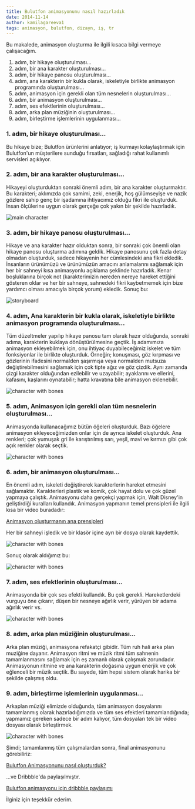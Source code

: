 ```yaml
---
title: Bulutfon animasyonunu nasıl hazırladık
date: 2014-11-14
author: kamilagareeva1
tags: animasyon, bulutfon, dizayn, iş, tr
---
```



Bu makalede, animasyon oluşturma ile ilgili kısaca bilgi vermeye çalışacağım.

1. adım, bir hikaye oluşturulması...
2. adım, bir ana karakter oluşturulması...
3. adım, bir hikaye panosu oluşturulması...
4. adım, ana karakterin bir kukla olarak, iskeletiyle birlikte animasyon programında oluşturulması...
5. adım, animasyon için gerekli olan tüm nesnelerin oluşturulması...
6. adım, bir animasyon oluşturulması...
7. adım, ses efektlerinin oluşturulması...
8. adım, arka plan müziğinin oluşturulması...
9. adım, birleştirme işlemlerinin uygulanması...


### 1. adım, bir hikaye oluşturulması...

Bu hikaye bize; Bulutfon ürünlerini anlatıyor; iş kurmayı kolaylaştırmak için Bulutfon'un müşterilere sunduğu fırsatları, sağladığı rahat kullanımlı servisleri açıklıyor.

### 2. adım, bir ana karakter oluşturulması...

Hikayeyi oluşturduktan sonraki önemli adım, bir ana karakter oluşturmaktır. Bu karakteri; aklımızda çok samimi, zeki, enerjik, hoş gülümseyişe ve nazik gözlere sahip genç bir işadamına ihtiyacımız olduğu fikri ile oluşturduk. İnsan ölçülerine uygun olarak gerçeğe çok yakın bir şekilde hazırladık.

![main character](../assets/images/articles/2014-11-14-how-we-created-bulutfon-animation/2014-11-14-how-we-created-bulutfon-animation-character.jpg)

### 3. adım, bir hikaye panosu oluşturulması...

Hikaye ve ana karakter hazır olduktan sonra, bir sonraki çok önemli olan hikaye panosu oluşturma adımına geldik. Hikaye panosunu çok fazla detay olmadan oluşturduk, sadece hikayenin her cümlesindeki ana fikri ekledik. İnsanların ürünümüzü ve ürünümüzün amacını anlamalarını sağlamak için her bir sahneyi kısa animasyonlu açıklama şeklinde hazırladık. Kenar boşluklarına birçok not (karakterimizin nereden nereye hareket ettiğini gösteren oklar ve her bir sahneye, sahnedeki fikri kaybetmemek için bize yardımcı olması amacıyla birçok yorum) ekledik. Sonuç bu:

![storyboard](../assets/images/articles/2014-11-14-how-we-created-bulutfon-animation/2014-11-14-how-we-created-bulutfon-animation-storyboard.jpg)

### 4. adım, Ana karakterin bir kukla olarak, iskeletiyle birlikte animasyon programında oluşturulması...

Tüm düzeltmeler yapılıp hikaye panosu tam olarak hazır olduğunda, sonraki adıma, karakterin kuklaya dönüştürülmesine geçtik. İş adamımıza animasyon ekleyebilmek için, onu ihtiyaç duyabileceğimiz iskelet ve tüm fonksiyonlar ile birlikte oluşturduk. Örneğin; konuşması, göz kırpması ve gözlerinin ifadesini normalden şaşırmışa veya normalden mutsuza değiştirebilmesini sağlamak için çok tipte ağız ve göz çizdik. Aynı zamanda çizgi karakter olduğundan ezilebilir ve uzayabilir; ayaklarını ve ellerini, kafasını, kaşlarını oynatabilir; hatta kravatına bile animasyon eklenebilir.

![character with bones](../assets/images/articles/2014-11-14-how-we-created-bulutfon-animation/2014-11-14-how-we-created-bulutfon-animation-bones.JPG)

### 5. adım, Animasyon için gerekli olan tüm nesnelerin oluşturulması...

Animasyonda kullanacağımız bütün öğeleri oluşturduk. Bazı öğelere animasyon ekleyeceğimizden onlar için de ayrıca iskelet oluşturduk. Ana renkleri; çok yumuşak gri ile karıştırılmış sarı, yeşil, mavi ve kırmızı gibi çok açık renkler olarak seçtik.

![character with bones](../assets/images/articles/2014-11-14-how-we-created-bulutfon-animation/2014-11-14-how-we-created-bulutfon-animation-objects.JPG)

### 6. adım, bir animasyon oluşturulması...

En önemli adım, iskeleti değiştirerek karakterlerin hareket etmesini sağlamaktır. Karakterleri plastik ve komik, çok hayat dolu ve çok güzel yapmaya çalıştık. Animasyonu daha gerçekçi yapmak için, Walt Disney'in geliştirdiği kuralları kullandık. Animasyon yapmanın temel prensipleri ile ilgili kısa bir video buradadır:

 [Animasyon oluşturmanın ana prensipleri](http://www.youtube.com/watch?v=l-KtwW6eptM )

 Her bir sahneyi işledik ve bir klasör içine ayrı bir dosya olarak kaydettik.

 
 ![character with bones](../assets/images/articles/2014-11-14-how-we-created-bulutfon-animation/2014-11-14-how-we-created-bulutfon-animation-timeline.jpg)

Sonuç olarak aldığımız bu:

![character with bones](../assets/images/articles/2014-11-14-how-we-created-bulutfon-animation/2014-11-14-how-we-created-bulutfon-animation-story.jpg)


### 7. adım, ses efektlerinin oluşturulması...

Animasyonda bir çok ses efekti kullandık. Bu çok gerekli. Hareketlerdeki vurguyu öne çıkarır, düşen bir nesneye ağırlık verir, yürüyen bir adama ağırlık verir vs.

![character with bones](/assets/images/articles/2014-11-14-how-we-created-bulutfon-animation/2014-11-14-how-we-created-bulutfon-animation-voice.jpg)

### 8. adım, arka plan müziğinin oluşturulması...

Arka plan müziği, animasyona refakatçi gibidir. Tüm ruh hali arka plan muziğine dayanır.  Animasyon ritmi ve müzik ritmi tüm sahnenin tamamlanmasını sağlamak için eş zamanlı olarak çalışmak zorundadır.  Animasyonun ritmine ve ana karakterin doğasına uygun enerjik ve çok eğlenceli bir müzik seçtik. Bu sayede, tüm hepsi sistem olarak harika bir şekilde çalışmış oldu.

### 9. adım, birleştirme işlemlerinin uygulanması...

Arkaplan müziği elimizde olduğunda, tüm animasyon dosyalarını tamamlanmış olarak hazırladığımızda ve tüm ses efektleri tamamlandığında; yapmamız gereken sadece bir adım kalıyor, tüm dosyaları tek bir video dosyası olarak birleştirmek.

![character with bones](/assets/images/articles/2014-11-14-how-we-created-bulutfon-animation/2014-11-14-how-we-created-bulutfon-animation-merge.jpg)

Şimdi; tamamlanmış tüm çalışmalardan sonra, final animasyonunu görebiliriz:

 [Bulutfon Animasyonunu nasıl oluşturduk?](http://vimeo.com/102756655)

...ve Dribbble'da paylaşılmıştır.

 [Bulutfon animasyonu için dribbble paylaşımı](https://dribbble.com/shots/1676198-Bulutfon-Animation)

İlginiz için teşekkür ederim.

